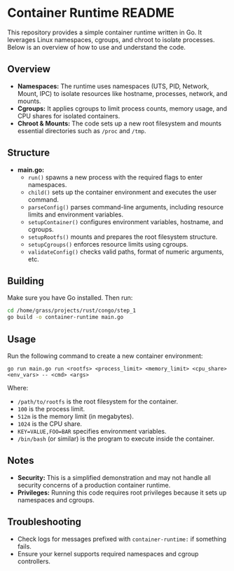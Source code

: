 
# Container Runtime README

This repository provides a simple container runtime written in Go. It leverages Linux namespaces, cgroups, and chroot to isolate processes. Below is an overview of how to use and understand the code.

## Overview

- **Namespaces:** The runtime uses namespaces (UTS, PID, Network, Mount, IPC) to isolate resources like hostname, processes, network, and mounts.  
- **Cgroups:** It applies cgroups to limit process counts, memory usage, and CPU shares for isolated containers.  
- **Chroot & Mounts:** The code sets up a new root filesystem and mounts essential directories such as `/proc` and `/tmp`.

## Structure

- **main.go:**  
  - `run()` spawns a new process with the required flags to enter namespaces.  
  - `child()` sets up the container environment and executes the user command.  
  - `parseConfig()` parses command-line arguments, including resource limits and environment variables.  
  - `setupContainer()` configures environment variables, hostname, and cgroups.  
  - `setupRootfs()` mounts and prepares the root filesystem structure.  
  - `setupCgroups()` enforces resource limits using cgroups.  
  - `validateConfig()` checks valid paths, format of numeric arguments, etc.

## Building

Make sure you have Go installed. Then run:

```bash
cd /home/grass/projects/rust/congo/step_1
go build -o container-runtime main.go
```

## Usage

Run the following command to create a new container environment:

```bashs
go run main.go run <rootfs> <process_limit> <memory_limit> <cpu_share> <env_vars> -- <cmd> <args>

```
Where:
- `/path/to/rootfs` is the root filesystem for the container.
- `100` is the process limit.
- `512m` is the memory limit (in megabytes).
- `1024` is the CPU share.
- `KEY=VALUE,FOO=BAR` specifies environment variables.
- `/bin/bash` (or similar) is the program to execute inside the container.

## Notes

- **Security:** This is a simplified demonstration and may not handle all security concerns of a production container runtime.  
- **Privileges:** Running this code requires root privileges because it sets up namespaces and cgroups.

## Troubleshooting

- Check logs for messages prefixed with `container-runtime:` if something fails.  
- Ensure your kernel supports required namespaces and cgroup controllers.